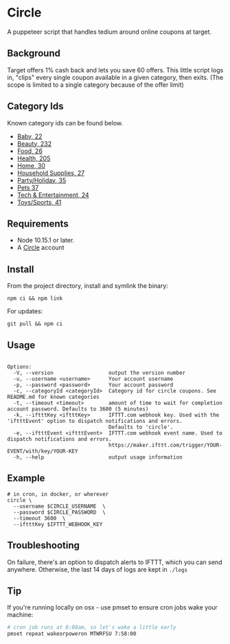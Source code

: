# Circle

A puppeteer script that handles tedium around online coupons at target.

## Background

Target offers 1% cash back and lets you save 60 offers. This little script logs in, "clips" every single coupon available in a given category, then exits. (The scope is limited to a single category because of the offer limit)

## Category Ids

Known category ids can be found below.

- [Baby, 22](https://circle.target.com/c/coupons/-/22)
- [Beauty, 232](https://circle.target.com/c/coupons/-/32)
- [Food, 26](https://circle.target.com/c/coupons/-/26)
- [Health, 205](https://circle.target.com/c/coupons/-/205)
- [Home, 30](https://circle.target.com/c/coupons/-/30)
- [Household Supplies, 27](https://circle.target.com/c/coupons/-/27)
- [Party/Holiday, 35](https://circle.target.com/c/coupons/-/35)
- [Pets 37](https://circle.target.com/c/coupons/-/37)
- [Tech & Entertainment, 24](https://circle.target.com/c/coupons/-/24)
- [Toys/Sports, 41](https://circle.target.com/c/coupons/-/41)

## Requirements

- Node 10.15.1 or later.
- A [Circle](https://circle.target.com/) account

## Install

From the project directory, install and symlink the binary:

```
npm ci && npm link
```

For updates:

```
git pull && npm ci
```

## Usage

```

Options:
  -V, --version                  output the version number
  -u, --username <username>      Your account username
  -p, --password <password>      Your account password
  -c, --categoryId <categoryId>  Category id for circle coupons. See README.md for known categories
  -t, --timeout <timeout>        amount of time to wait for completion account password. Defaults to 3600 (5 minutes)
  -k, --iftttKey <iftttKey>      IFTTT.com webhook key. Used with the 'iftttEvent' option to dispatch notifications and errors.
                                 Defaults to 'circle'.
  -e, --iftttEvent <iftttEvent>  IFTTT.com webhook event name. Used to dispatch notifications and errors.
                                 https://maker.ifttt.com/trigger/YOUR-EVENT/with/key/YOUR-KEY
  -h, --help                     output usage information
```

## Example

```
# in cron, in docker, or wherever
circle \
  --username $CIRCLE_USERNAME  \
  --password $CIRCLE_PASSWORD  \
  --timeout 3600  \
  --iftttKey $IFTTT_WEBHOOK_KEY
```

## Troubleshooting

On failure, there's an option to dispatch alerts to IFTTT, which you can send anywhere.
Otherwise, the last 14 days of logs are kept in `./logs`

## Tip

If you're running locally on osx - use pmset to ensure cron jobs wake your machine:

```bash
# cron job runs at 8:00am, so let's wake a little early
pmset repeat wakeorpoweron MTWRFSU 7:58:00
```
